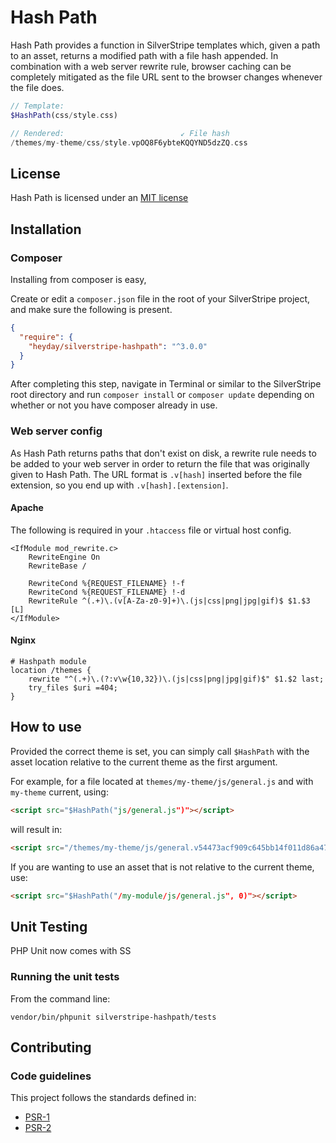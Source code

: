 # Hash Path

Hash Path provides a function in SilverStripe templates which, given a path to
an asset, returns a modified path with a file hash appended. In combination with
a web server rewrite rule, browser caching can be completely mitigated as the
file URL sent to the browser changes whenever the file does.

```php
// Template:
$HashPath(css/style.css)

// Rendered:                          ↙ File hash
/themes/my-theme/css/style.vpOQ8F6ybteKQQYND5dzZQ.css
```

## License

Hash Path is licensed under an [MIT license](http://heyday.mit-license.org/)

## Installation

### Composer

Installing from composer is easy,

Create or edit a `composer.json` file in the root of your SilverStripe project,
and make sure the following is present.

```json
{
  "require": {
    "heyday/silverstripe-hashpath": "^3.0.0"
  }
}
```

After completing this step, navigate in Terminal or similar to the SilverStripe
root directory and run `composer install` or `composer update` depending on
whether or not you have composer already in use.

### Web server config

As Hash Path returns paths that don't exist on disk, a rewrite rule needs to be
added to your web server in order to return the file that was originally given
to Hash Path. The URL format is `.v[hash]` inserted before the file extension,
so you end up with `.v[hash].[extension]`.

#### Apache

The following is required in your `.htaccess` file or virtual host config.

```
<IfModule mod_rewrite.c>
    RewriteEngine On
    RewriteBase /

    RewriteCond %{REQUEST_FILENAME} !-f
    RewriteCond %{REQUEST_FILENAME} !-d
    RewriteRule ^(.+)\.(v[A-Za-z0-9]+)\.(js|css|png|jpg|gif)$ $1.$3 [L]
</IfModule>
```

#### Nginx

```
# Hashpath module
location /themes {
	rewrite "^(.+)\.(?:v\w{10,32})\.(js|css|png|jpg|gif)$" $1.$2 last;
	try_files $uri =404;
}
```

## How to use

Provided the correct theme is set, you can simply call `$HashPath` with the
asset location relative to the current theme as the first argument.

For example, for a file located at `themes/my-theme/js/general.js` and with
`my-theme` current, using:

```html
<script src="$HashPath("js/general.js")"></script>
```

will result in:

```html
<script src="/themes/my-theme/js/general.v54473acf909c645bb14f011d86a47733.js"></script>
```

If you are wanting to use an asset that is not relative to the current theme,
use:

```html
<script src="$HashPath("/my-module/js/general.js", 0)"></script>
```

## Unit Testing

PHP Unit now comes with SS

### Running the unit tests

From the command line:

    vendor/bin/phpunit silverstripe-hashpath/tests

## Contributing

### Code guidelines

This project follows the standards defined in:

- [PSR-1](http://www.php-fig.org/psr/psr-1/)
- [PSR-2](http://www.php-fig.org/psr/psr-1/)
